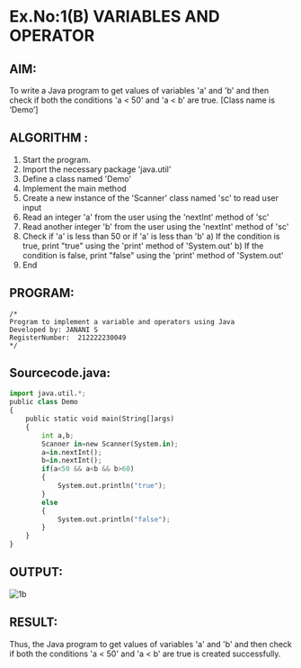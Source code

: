 # Ex.No:1(B) VARIABLES AND OPERATOR

## AIM:
To write a Java program to get values of variables 'a' and 'b' and then check if both the conditions 'a < 50' and 'a < b' are true. [Class name is ‘Demo’]

## ALGORITHM :
1.	Start the program.
2.	Import the necessary package 'java.util'
3.	Define a class named 'Demo'
4.	Implement the main method
5.	Create a new instance of the 'Scanner' class named 'sc' to read user input
6.	Read an integer 'a' from the user using the 'nextInt' method of 'sc'
7.	Read another integer 'b' from the user using the 'nextInt' method of 'sc'
8.	Check if 'a' is less than 50 or if 'a' is less than 'b'
a)	If the condition is true, print "true" using the 'print' method of 'System.out'
b)	If the condition is false, print "false" using the 'print' method of 'System.out'
9.	End





## PROGRAM:
 ```
/*
Program to implement a variable and operators using Java
Developed by: JANANI S
RegisterNumber:  212222230049
*/
```

## Sourcecode.java:

```Python
import java.util.*;
public class Demo
{
    public static void main(String[]args)
    {
        int a,b;
        Scanner in=new Scanner(System.in);
        a=in.nextInt();
        b=in.nextInt();
        if(a<50 && a<b && b>60)
        {
            System.out.println("true");
        }
        else
        {
            System.out.println("false");
        }
    }
}

```








## OUTPUT:

![1b](https://github.com/user-attachments/assets/852aea03-446c-45ad-a842-ecbb090deb6c)







## RESULT:
Thus, the Java program to get values of variables 'a' and 'b' and then check if both the conditions 'a < 50' and 'a < b' are true is created successfully.
